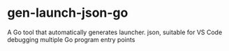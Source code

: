# gen-launch-json-go
A Go tool that automatically generates launcher. json, suitable for VS Code debugging multiple Go program entry points
